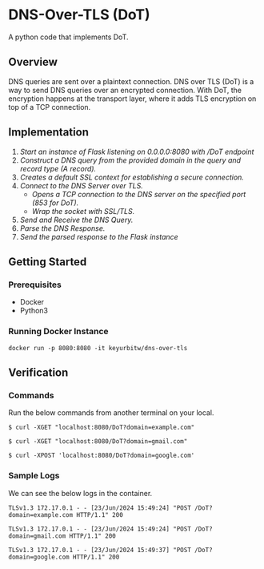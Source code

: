# DNS-Over-TLS (DoT)
A python code that implements DoT.

## Overview
DNS queries are sent over a plaintext connection. DNS over TLS (DoT) is a way to send DNS queries over an encrypted connection. With DoT, the encryption happens at the transport layer, where it adds TLS encryption on top of a TCP connection.

## Implementation
1. *Start an instance of Flask listening on 0.0.0.0:8080 with /DoT endpoint*
2. *Construct a DNS query from the provided domain in the query and record type (A record).*
3. *Creates a default SSL context for establishing a secure connection.*
4. *Connect to the DNS Server over TLS.*
    - *Opens a TCP connection to the DNS server on the specified port (853 for DoT).*
    - *Wrap the socket with SSL/TLS.*
5. *Send and Receive the DNS Query.*
6. *Parse the DNS Response.*
7. *Send the parsed response to the Flask instance*

## Getting Started

### Prerequisites
- Docker
- Python3

### Running Docker Instance
`docker run -p 8080:8080 -it keyurbitw/dns-over-tls`

## Verification

### Commands
Run the below commands from another terminal on your local.


`$ curl -XGET "localhost:8080/DoT?domain=example.com"`

`$ curl -XGET "localhost:8080/DoT?domain=gmail.com"`

`$ curl -XPOST 'localhost:8080/DoT?domain=google.com'`

### Sample Logs
We can see the below logs in the container.

`
TLSv1.3
172.17.0.1 - - [23/Jun/2024 15:49:24] "POST /DoT?domain=example.com HTTP/1.1" 200
`

`
TLSv1.3
172.17.0.1 - - [23/Jun/2024 15:49:24] "POST /DoT?domain=gmail.com HTTP/1.1" 200
`

`
TLSv1.3
172.17.0.1 - - [23/Jun/2024 15:49:37] "POST /DoT?domain=google.com HTTP/1.1" 200
`
